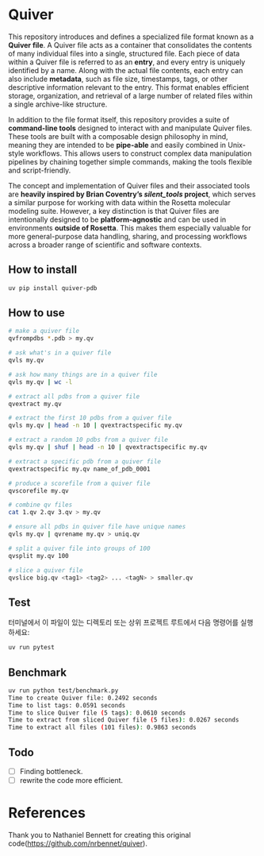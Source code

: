 # Quiver

This repository introduces and defines a specialized file format known as a **Quiver file**. A Quiver file acts as a container that consolidates the contents of many individual files into a single, structured file. Each piece of data within a Quiver file is referred to as an **entry**, and every entry is uniquely identified by a name. Along with the actual file contents, each entry can also include **metadata**, such as file size, timestamps, tags, or other descriptive information relevant to the entry. This format enables efficient storage, organization, and retrieval of a large number of related files within a single archive-like structure.

In addition to the file format itself, this repository provides a suite of **command-line tools** designed to interact with and manipulate Quiver files. These tools are built with a composable design philosophy in mind, meaning they are intended to be **pipe-able** and easily combined in Unix-style workflows. This allows users to construct complex data manipulation pipelines by chaining together simple commands, making the tools flexible and script-friendly.

The concept and implementation of Quiver files and their associated tools are **heavily inspired by Brian Coventry’s _silent_tools_ project**, which serves a similar purpose for working with data within the Rosetta molecular modeling suite. However, a key distinction is that Quiver files are intentionally designed to be **platform-agnostic** and can be used in environments **outside of Rosetta**. This makes them especially valuable for more general-purpose data handling, sharing, and processing workflows across a broader range of scientific and software contexts.

## How to install

```bash
uv pip install quiver-pdb
```

## How to use

```bash
# make a quiver file
qvfrompdbs *.pdb > my.qv

# ask what's in a quiver file
qvls my.qv

# ask how many things are in a quiver file
qvls my.qv | wc -l

# extract all pdbs from a quiver file
qvextract my.qv

# extract the first 10 pdbs from a quiver file
qvls my.qv | head -n 10 | qvextractspecific my.qv

# extract a random 10 pdbs from a quiver file
qvls my.qv | shuf | head -n 10 | qvextractspecific my.qv

# extract a specific pdb from a quiver file
qvextractspecific my.qv name_of_pdb_0001

# produce a scorefile from a quiver file
qvscorefile my.qv

# combine qv files
cat 1.qv 2.qv 3.qv > my.qv

# ensure all pdbs in quiver file have unique names
qvls my.qv | qvrename my.qv > uniq.qv

# split a quiver file into groups of 100
qvsplit my.qv 100

# slice a quiver file
qvslice big.qv <tag1> <tag2> ... <tagN> > smaller.qv
```

## Test

터미널에서 이 파일이 있는 디렉토리 또는 상위 프로젝트 루트에서 다음 명령어를 실행하세요:

```bash
uv run pytest
```

## Benchmark


```bash
uv run python test/benchmark.py
Time to create Quiver file: 0.2492 seconds
Time to list tags: 0.0591 seconds
Time to slice Quiver file (5 tags): 0.0610 seconds
Time to extract from sliced Quiver file (5 files): 0.0267 seconds
Time to extract all files (101 files): 0.9863 seconds
```

## Todo

- [ ] Finding bottleneck.
- [ ] rewrite the code more efficient.

# References

Thank you to Nathaniel Bennett for creating this original code(https://github.com/nrbennet/quiver).
